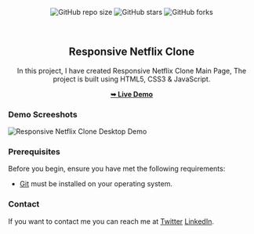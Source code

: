 <div align="center">
  
  ![GitHub repo size](https://img.shields.io/github/repo-size/jainmanan2409/responsive-netflix-clone)
  ![GitHub stars](https://img.shields.io/github/stars/jainmanan2409/responsive-netflix-clone)
  ![GitHub forks](https://img.shields.io/github/forks/jainmanan2409/responsive-netflix-clone?style=social)
 
  <br />

  <h2 align="center">Responsive Netflix Clone</h2>

  In this project, I have created Responsive Netflix Clone Main Page, The project is built using HTML5, CSS3 & JavaScript.

  <a href="https://jainmanan2409.github.io/responsive-netflix-clone/"><strong>➥ Live Demo</strong></a>

</div>

### Demo Screeshots

![Responsive Netflix Clone Desktop Demo](./readme-images/Responsive-Movie-Website.png "Desktop Demo")

### Prerequisites

Before you begin, ensure you have met the following requirements:

* [Git](https://git-scm.com/downloads "Download Git") must be installed on your operating system.


### Contact

If you want to contact me you can reach me at [Twitter](https://www.twitter.com/manannnn___)
                                              [LinkedIn](www.linkedin.com/in/jainmanan2409).

